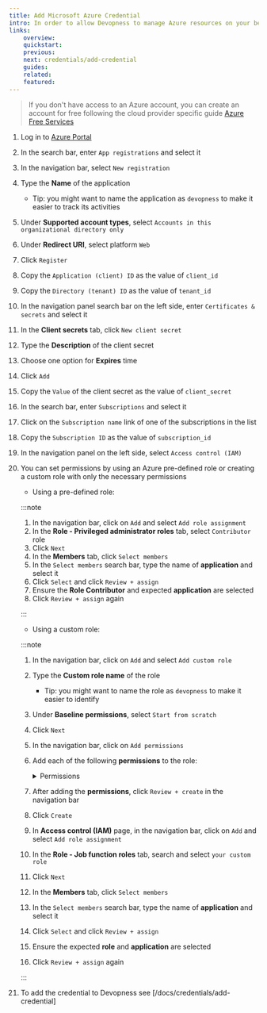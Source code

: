 ```yaml
---
title: Add Microsoft Azure Credential
intro: In order to allow Devopness to manage Azure resources on your behalf, Service Principal credentials have to be provided.
links:
    overview:
    quickstart:
    previous:
    next: credentials/add-credential
    guides:
    related:
    featured:
---
```


> If you don't have access to an Azure account, you can create an account for free following the cloud provider specific guide [Azure Free Services](https://azure.microsoft.com/en-us/pricing/free-services)

1. Log in to [Azure Portal](https://portal.azure.com/)
1. In the search bar, enter `App registrations` and select it
1. In the navigation bar, select `New registration`
1. Type the **Name** of the application
   - Tip: you might want to name the application as `devopness` to make it easier to track its activities
1. Under **Supported account types**, select `Accounts in this organizational directory only`
1. Under **Redirect URI**, select platform `Web`
1. Click `Register`
1. Copy the `Application (client) ID` as the value of `client_id`
1. Copy the `Directory (tenant) ID` as the value of `tenant_id`
1. In the navigation panel search bar on the left side, enter `Certificates & secrets` and select it
1. In the **Client secrets** tab, click `New client secret`
1. Type the **Description** of the client secret
1. Choose one option for **Expires** time
1. Click `Add`
1. Copy the `Value` of the client secret as the value of `client_secret`
1. In the search bar, enter `Subscriptions` and select it
1. Click on the `Subscription name` link of one of the subscriptions in the list
1. Copy the `Subscription ID` as the value of `subscription_id`
1. In the navigation panel on the left side, select `Access control (IAM)`
1. You can set permissions by using an Azure pre-defined role or creating a custom role with only the necessary permissions

      - Using a pre-defined role:

      :::note

      1. In the navigation bar, click on `Add` and select `Add role assignment`
      1. In the **Role - Privileged administrator roles** tab, select `Contributor` role
      1. Click `Next`
      1. In the **Members** tab, click `Select members`
      1. In the `Select members` search bar, type the name of **application** and select it
      1. Click `Select` and click `Review + assign`
      1. Ensure the **Role Contributor** and expected **application** are selected
      1. Click `Review + assign` again

      :::

      - Using a custom role:

      :::note

      1. In the navigation bar, click on `Add` and select `Add custom role`
      1. Type the **Custom role name** of the role
           - Tip: you might want to name the role as `devopness` to make it easier to identify
      1. Under **Baseline permissions**, select `Start from scratch`
      1. Click `Next`
      1. In the navigation bar, click on `Add permissions`
      1. Add each of the following **permissions** to the role:

            <details>
            <summary>Permissions</summary>

            - **Microsoft.Authorization/roleAssignments \{read\}**
            - **Microsoft.Authorization/roleDefinitions \{read\}**
            - **Microsoft.Compute/disks \{write\}**
            - **Microsoft.Compute/virtualMachines \{deallocate/action, delete, read, restart/action, start/action, write\}**
            - **Microsoft.Network/networkInterfaces \{delete, join/action, read, write\}**
            - **Microsoft.Network/networkSecurityGroups \{delete, join/action, read, write\}**
            - **Microsoft.Network/networkSecurityGroups/securityRules \{delete, read, write\}**
            - **Microsoft.Network/publicIPAddresses \{delete, join/action, read, write\}**
            - **Microsoft.Network/virtualNetworks \{delete, read, write\}**
            - **Microsoft.Network/virtualNetworks/subnets \{delete, join/action, read, write\}**
            - **Microsoft.Resources/subscriptions/resourceGroups \{read, write\}**

            </details>

      1. After adding the **permissions**, click `Review + create` in the navigation bar
      1. Click `Create`
      1. In **Access control (IAM)** page, in the navigation bar, click on `Add` and select `Add role assignment`
      1. In the **Role - Job function roles** tab, search and select `your custom role`
      1. Click `Next`
      1. In the **Members** tab, click `Select members`
      1. In the `Select members` search bar, type the name of **application** and select it
      1. Click `Select` and click `Review + assign`
      1. Ensure the expected **role** and **application** are selected
      1. Click `Review + assign` again

      :::

1. To add the credential to Devopness see [/docs/credentials/add-credential]
